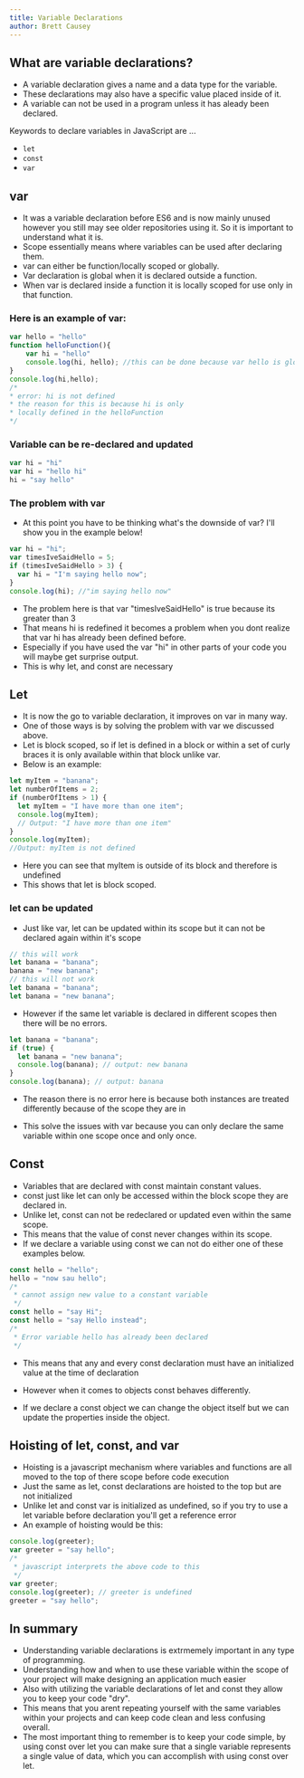 ```yaml
---
title: Variable Declarations
author: Brett Causey
---
```


## What are variable declarations?

- A variable declaration gives a name and a data type for the variable.
- These declarations may also have a specific value placed inside of it.
- A variable can not be used in a program unless it has aleady been declared.

Keywords to declare variables in JavaScript are ...

- `let`
- `const`
- `var`

## var

- It was a variable declaration before ES6 and is now mainly unused however you still may see older repositories using it. So it is important to understand what it is.
- Scope essentially means where variables can be used after declaring them.
- var can either be function/locally scoped or globally.
- Var declaration is global when it is declared outside a function.
- When var is declared inside a function it is locally scoped for use only in that function.

### Here is an example of var:

```javascript
var hello = "hello"
function helloFunction(){
    var hi = "hello"
    console.log(hi, hello); //this can be done because var hello is global and is declared outside the function
}
console.log(hi,hello);
/*
* error: hi is not defined
* the reason for this is because hi is only
* locally defined in the helloFunction
*/
```

### Variable can be re-declared and updated

```javascript
var hi = "hi"
var hi = "hello hi"
hi = "say hello"
```

### The problem with var

- At this point you have to be thinking what's the downside of var? I'll show you in the example below!

```javascript
var hi = "hi";
var timesIveSaidHello = 5;
if (timesIveSaidHello > 3) {
  var hi = "I'm saying hello now";
}
console.log(hi); //"im saying hello now"
```

- The problem here is that var "timesIveSaidHello" is true because its greater than 3
- That means hi is redefined it becomes a problem when you dont realize that var hi has already been defined before.
- Especially if you have used the var "hi" in other parts of your code you will maybe get surprise output.
- This is why let, and const are necessary

## Let

- It is now the go to variable declaration, it improves on var in many way.
- One of those ways is by solving the problem with var we discussed above.
- Let is block scoped, so if let is defined in a block or within a set of curly braces it is only available within that block unlike var.
- Below is an example:

```javascript
let myItem = "banana";
let numberOfItems = 2;
if (numberOfItems > 1) {
  let myItem = "I have more than one item";
  console.log(myItem);
  // Output: "I have more than one item"
}
console.log(myItem);
//Output: myItem is not defined
```

- Here you can see that myItem is outside of its block and therefore is undefined
- This shows that let is block scoped.

### let can be updated

- Just like var, let can be updated within its scope but it can not be declared again within it's scope

```javascript
// this will work
let banana = "banana";
banana = "new banana";
// this will not work
let banana = "banana";
let banana = "new banana";
```

- However if the same let variable is declared in different scopes then there will be no errors.

```javascript
let banana = "banana";
if (true) {
  let banana = "new banana";
  console.log(banana); // output: new banana
}
console.log(banana); // output: banana
```

- The reason there is no error here is because both instances are treated differently because of the scope they are in

- This solve the issues with var because you can only declare the same variable within one scope once and only once.

## Const

- Variables that are declared with const maintain constant values.
- const just like let can only be accessed within the block scope they are declared in.
- Unlike let, const can not be redeclared or updated even within the same scope.
- This means that the value of const never changes within its scope.
- If we declare a variable using const we can not do either one of these examples below.

```javascript
const hello = "hello";
hello = "now sau hello";
/*
 * cannot assign new value to a constant variable
 */
const hello = "say Hi";
const hello = "say Hello instead";
/*
 * Error variable hello has already been declared
 */
```

- This means that any and every const declaration must have an initialized value at the time of declaration

- However when it comes to objects const behaves differently.
- If we declare a const object we can change the object itself but we can update the properties inside the object.

## Hoisting of let, const, and var

- Hoisting is a javascript mechanism where variables and functions are all moved to the top of there scope before code execution
- Just the same as let, const declarations are hoisted to the top but are not initialized
- Unlike let and const var is initialized as undefined, so if you try to use a let variable before declaration you'll get a reference error
- An example of hoisting would be this:

```javascript
console.log(greeter);
var greeter = "say hello";
/*
 * javascript interprets the above code to this
 */
var greeter;
console.log(greeter); // greeter is undefined
greeter = "say hello";
```

## In summary

- Understanding variable declarations is extrmemely important in any type of programming.
- Understanding how and when to use these variable within the scope of your project will make designing an application much easier
- Also with utilizing the variable declarations of let and const they allow you to keep your code "dry".
- This means that you arent repeating yourself with the same variables within your projects and can keep code clean and less confusing overall.
- The most important thing to remember is to keep your code simple, by using const over let you can make sure that a single variable represents a single value of data, which you can accomplish with using const over let.
